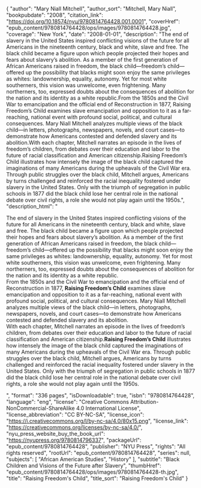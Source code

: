 {
  "author": "Mary Niall Mitchell",
  "author_sort": "Mitchell, Mary Niall",
  "bookpubdate": "2008",
  "citation_link": "https://doi.org/10.18574/nyu/9780814764428.001.0001",
  "coverHref": "epub_content/9780814764428/ops/images/9780814764428.jpg",
  "coverage": "New York",
  "date": "2008-01-01",
  "description": "The end of slavery in the United States inspired conflicting visions of the future for all Americans in the nineteenth century, black and white, slave and free. The black child became a figure upon which people projected their hopes and fears about slavery&#8217;s abolition. As a member of the first generation of African Americans raised in freedom, the black child&#8212;freedom&#8217;s child&#8212;offered up the possibility that blacks might soon enjoy the same privileges as whites: landownership, equality, autonomy. Yet for most white southerners, this vision was unwelcome, even frightening. Many northerners, too, expressed doubts about the consequences of abolition for the nation and its identity as a white republic.From the 1850s and the Civil War to emancipation and the official end of Reconstruction in 1877, Raising Freedom&#8217;s Child examines slave emancipation and opposition to it as a far-reaching, national event with profound social, political, and cultural consequences. Mary Niall Mitchell analyzes multiple views of the black child&#8212;in letters, photographs, newspapers, novels, and court cases&#8212;to demonstrate how Americans contested and defended slavery and its abolition.With each chapter, Mitchell narrates an episode in the lives of freedom&#8217;s children, from debates over their education and labor to the future of racial classification and American citizenship.Raising Freedom&#8217;s Child illustrates how intensely the image of the black child captured the imaginations of many Americans during the upheavals of the Civil War era. Through public struggles over the black child, Mitchell argues, Americans by turns challenged and reinforced the racial inequality fostered under slavery in the United States. Only with the triumph of segregation in public schools in 1877 did the black child lose her central role in the national debate over civil rights, a role she would not play again until the 1950s.",
  "description_html": "<p>The end of slavery in the United States inspired conflicting visions of the future for all Americans in the nineteenth century, black and white, slave and free. The black child became a figure upon which people projected their hopes and fears about slavery&#8217;s abolition. As a member of the first generation of African Americans raised in freedom, the black child&#8212;freedom&#8217;s child&#8212;offered up the possibility that blacks might soon enjoy the same privileges as whites: landownership, equality, autonomy. Yet for most white southerners, this vision was unwelcome, even frightening. Many northerners, too, expressed doubts about the consequences of abolition for the nation and its identity as a white republic.<br>From the 1850s and the Civil War to emancipation and the official end of Reconstruction in 1877, <b>Raising Freedom&#8217;s Child</b> examines slave emancipation and opposition to it as a far-reaching, national event with profound social, political, and cultural consequences. Mary Niall Mitchell analyzes multiple views of the black child&#8212;in letters, photographs, newspapers, novels, and court cases&#8212;to demonstrate how Americans contested and defended slavery and its abolition.<br>With each chapter, Mitchell narrates an episode in the lives of freedom&#8217;s children, from debates over their education and labor to the future of racial classification and American citizenship.<b>Raising Freedom&#8217;s Child</b> illustrates how intensely the image of the black child captured the imaginations of many Americans during the upheavals of the Civil War era. Through public struggles over the black child, Mitchell argues, Americans by turns challenged and reinforced the racial inequality fostered under slavery in the United States. Only with the triumph of segregation in public schools in 1877 did the black child lose her central role in the national debate over civil rights, a role she would not play again until the 1950s.</p>",
  "format": "336 pages",
  "isDownloadable": true,
  "isbn": "9780814764428",
  "language": "eng",
  "license": "Creative Commons Attribution-NonCommercial-ShareAlike 4.0 International License",
  "license_abbreviation": "CC BY-NC-SA",
  "license_icon": "https://i.creativecommons.org/l/by-nc-sa/4.0/80x15.png",
  "license_link": "https://creativecommons.org/licenses/by-nc-sa/4.0/",
  "nyu_press_website_buy_the_book_url": "https://nyupress.org/9780814796337",
  "packageUrl": "epub_content/9780814764428",
  "publisher": "NYU Press",
  "rights": "All rights reserved",
  "rootUrl": "epub_content/9780814764428",
  "series": null,
  "subjects": [
    "African American Studies",
    "History"
  ],
  "subtitle": "Black Children and Visions of the Future after Slavery",
  "thumbHref": "epub_content/9780814764428/ops/images/9780814764428-th.jpg",
  "title": "Raising Freedom's Child",
  "title_sort": "Raising Freedom's Child"
}
